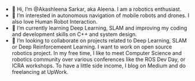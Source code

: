 - 👋 Hi, I’m @Akashleena Sarkar, aka Aleena. I am a robotics enthusiast.
- 👀 I’m interested in autonomous navigation of mobile robots and drones. I also love Human Robot Interaction.
- 🌱 I’m currently learning Deep Learning, SLAM and improving my coding and development skills on C++ and system design.
- 💞️ I’m looking to collaborate on projects related to Deep Learning, SLAM or Deep Reinforcemeent Learning. I want to work on open source robotics project. In my free time, I like to meet Computer Science and robotics community over various conferences like the ROS Dev Day, or ICRA workshops. To have a little side income, I blog on Medium and do freelancing at UpWork.


<!---
Akashleena/Akashleena is a ✨ special ✨ repository because its `README.md` (this file) appears on your GitHub profile.
You can click the Preview link to take a look at your changes.
--->
